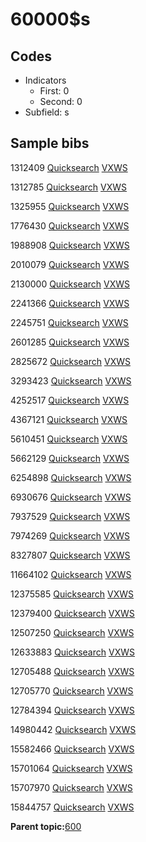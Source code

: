 # 60000$s

## Codes

-   Indicators
    -   First: 0
    -   Second: 0
-   Subfield: s

## Sample bibs

1312409 [Quicksearch](https://search.library.yale.edu/catalog/1312409) [VXWS](http://prodorbis.library.yale.edu:7014/vxws/GetHoldingsService?bibId=1312409)

1312785 [Quicksearch](https://search.library.yale.edu/catalog/1312785) [VXWS](http://prodorbis.library.yale.edu:7014/vxws/GetHoldingsService?bibId=1312785)

1325955 [Quicksearch](https://search.library.yale.edu/catalog/1325955) [VXWS](http://prodorbis.library.yale.edu:7014/vxws/GetHoldingsService?bibId=1325955)

1776430 [Quicksearch](https://search.library.yale.edu/catalog/1776430) [VXWS](http://prodorbis.library.yale.edu:7014/vxws/GetHoldingsService?bibId=1776430)

1988908 [Quicksearch](https://search.library.yale.edu/catalog/1988908) [VXWS](http://prodorbis.library.yale.edu:7014/vxws/GetHoldingsService?bibId=1988908)

2010079 [Quicksearch](https://search.library.yale.edu/catalog/2010079) [VXWS](http://prodorbis.library.yale.edu:7014/vxws/GetHoldingsService?bibId=2010079)

2130000 [Quicksearch](https://search.library.yale.edu/catalog/2130000) [VXWS](http://prodorbis.library.yale.edu:7014/vxws/GetHoldingsService?bibId=2130000)

2241366 [Quicksearch](https://search.library.yale.edu/catalog/2241366) [VXWS](http://prodorbis.library.yale.edu:7014/vxws/GetHoldingsService?bibId=2241366)

2245751 [Quicksearch](https://search.library.yale.edu/catalog/2245751) [VXWS](http://prodorbis.library.yale.edu:7014/vxws/GetHoldingsService?bibId=2245751)

2601285 [Quicksearch](https://search.library.yale.edu/catalog/2601285) [VXWS](http://prodorbis.library.yale.edu:7014/vxws/GetHoldingsService?bibId=2601285)

2825672 [Quicksearch](https://search.library.yale.edu/catalog/2825672) [VXWS](http://prodorbis.library.yale.edu:7014/vxws/GetHoldingsService?bibId=2825672)

3293423 [Quicksearch](https://search.library.yale.edu/catalog/3293423) [VXWS](http://prodorbis.library.yale.edu:7014/vxws/GetHoldingsService?bibId=3293423)

4252517 [Quicksearch](https://search.library.yale.edu/catalog/4252517) [VXWS](http://prodorbis.library.yale.edu:7014/vxws/GetHoldingsService?bibId=4252517)

4367121 [Quicksearch](https://search.library.yale.edu/catalog/4367121) [VXWS](http://prodorbis.library.yale.edu:7014/vxws/GetHoldingsService?bibId=4367121)

5610451 [Quicksearch](https://search.library.yale.edu/catalog/5610451) [VXWS](http://prodorbis.library.yale.edu:7014/vxws/GetHoldingsService?bibId=5610451)

5662129 [Quicksearch](https://search.library.yale.edu/catalog/5662129) [VXWS](http://prodorbis.library.yale.edu:7014/vxws/GetHoldingsService?bibId=5662129)

6254898 [Quicksearch](https://search.library.yale.edu/catalog/6254898) [VXWS](http://prodorbis.library.yale.edu:7014/vxws/GetHoldingsService?bibId=6254898)

6930676 [Quicksearch](https://search.library.yale.edu/catalog/6930676) [VXWS](http://prodorbis.library.yale.edu:7014/vxws/GetHoldingsService?bibId=6930676)

7937529 [Quicksearch](https://search.library.yale.edu/catalog/7937529) [VXWS](http://prodorbis.library.yale.edu:7014/vxws/GetHoldingsService?bibId=7937529)

7974269 [Quicksearch](https://search.library.yale.edu/catalog/7974269) [VXWS](http://prodorbis.library.yale.edu:7014/vxws/GetHoldingsService?bibId=7974269)

8327807 [Quicksearch](https://search.library.yale.edu/catalog/8327807) [VXWS](http://prodorbis.library.yale.edu:7014/vxws/GetHoldingsService?bibId=8327807)

11664102 [Quicksearch](https://search.library.yale.edu/catalog/11664102) [VXWS](http://prodorbis.library.yale.edu:7014/vxws/GetHoldingsService?bibId=11664102)

12375585 [Quicksearch](https://search.library.yale.edu/catalog/12375585) [VXWS](http://prodorbis.library.yale.edu:7014/vxws/GetHoldingsService?bibId=12375585)

12379400 [Quicksearch](https://search.library.yale.edu/catalog/12379400) [VXWS](http://prodorbis.library.yale.edu:7014/vxws/GetHoldingsService?bibId=12379400)

12507250 [Quicksearch](https://search.library.yale.edu/catalog/12507250) [VXWS](http://prodorbis.library.yale.edu:7014/vxws/GetHoldingsService?bibId=12507250)

12633883 [Quicksearch](https://search.library.yale.edu/catalog/12633883) [VXWS](http://prodorbis.library.yale.edu:7014/vxws/GetHoldingsService?bibId=12633883)

12705488 [Quicksearch](https://search.library.yale.edu/catalog/12705488) [VXWS](http://prodorbis.library.yale.edu:7014/vxws/GetHoldingsService?bibId=12705488)

12705770 [Quicksearch](https://search.library.yale.edu/catalog/12705770) [VXWS](http://prodorbis.library.yale.edu:7014/vxws/GetHoldingsService?bibId=12705770)

12784394 [Quicksearch](https://search.library.yale.edu/catalog/12784394) [VXWS](http://prodorbis.library.yale.edu:7014/vxws/GetHoldingsService?bibId=12784394)

14980442 [Quicksearch](https://search.library.yale.edu/catalog/14980442) [VXWS](http://prodorbis.library.yale.edu:7014/vxws/GetHoldingsService?bibId=14980442)

15582466 [Quicksearch](https://search.library.yale.edu/catalog/15582466) [VXWS](http://prodorbis.library.yale.edu:7014/vxws/GetHoldingsService?bibId=15582466)

15701064 [Quicksearch](https://search.library.yale.edu/catalog/15701064) [VXWS](http://prodorbis.library.yale.edu:7014/vxws/GetHoldingsService?bibId=15701064)

15707970 [Quicksearch](https://search.library.yale.edu/catalog/15707970) [VXWS](http://prodorbis.library.yale.edu:7014/vxws/GetHoldingsService?bibId=15707970)

15844757 [Quicksearch](https://search.library.yale.edu/catalog/15844757) [VXWS](http://prodorbis.library.yale.edu:7014/vxws/GetHoldingsService?bibId=15844757)

**Parent topic:**[600](../../tags/600/600.md)

